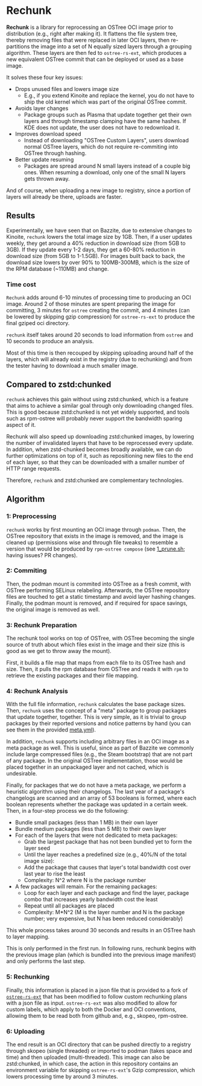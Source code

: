 # Rechunk
**Rechunk** is a library for reprocessing an OSTree OCI image prior to distribution
(e.g., right after making it).
It flattens the file system tree, thereby removing files that were replaced in
later OCI layers, then re-partitions the image into a set of N equally sized
layers through a grouping algorithm.
These layers are then fed to `ostree-rs-ext`, which produces a new equivalent
OSTree commit that can be deployed or used as a base image.

It solves these four key issues:
  - Drops unused files and lowers image size
    - E.g., if you extend Kinoite and replace the kernel, you do not have to ship
        the old kernel which was part of the original OSTree commit.
  - Avoids layer changes
    - Package groups such as Plasma that update together get their own layers
      and through timestamp clamping have the same hashes.
      If KDE does not update, the user does not have to redownload it.
  - Improves download speed
    - Instead of downloading "OSTree Custom Layers", users download normal OSTree
      layers, which do not require re-commiting into OSTree through hashing.
  - Better update resuming
    - Packages are spread around N small layers instead of a couple big ones. When 
    resuming a download, only one of the small N layers gets thrown away.

And of course, when uploading a new image to registry, since a portion of layers
will already be there, uploads are faster.

## Results
Experimentally, we have seen that on Bazzite, due to extensive changes to Kinoite,
`rechunk` lowers the total image size by 1GB.
Then, if a user updates weekly, they get around a 40% reduction in download size (from 5GB to 3GB).
If they update every 1-2 days, they get a 60-80% reduction in download size (from 5GB to 1-1.5GB).
For images built back to back, the download size lowers by over 90% to 100MB-300MB,
which is the size of the RPM database (~110MB) and change.

### Time cost
`Rechunk` adds around 6-10 minutes of processing time 
to producing an OCI image.
Around 2 of those minutes are spent preparing the
image for committing, 3 minutes for `ostree` creating
the commit, and 4 minutes (can be lowered by skipping gzip compression)
for `ostree-rs-ext` to produce the final gziped oci directory.

`rechunk` itself takes around 20 seconds to 
load information from
`ostree` and 10 seconds to produce an analysis.

Most of this time is then recouped by skipping uploading
around half of the layers, which will already exist
in the registry (due to rechunking) and from the tester having to download a 
much smaller image.

## Compared to zstd:chunked
`rechunk` achieves this gain without using zstd:chunked, which is a feature that 
aims to achieve a similar goal through only downloading changed files.
This is good because zstd:chunked is not yet widely supported, and tools such as
rpm-ostree will probably never support the bandwidth sparing aspect of it.

Rechunk will also speed up downloading zstd:chunked images, by lowering the 
number of invalidated layers that have to be reprocessed every update.
In addition, when zstd-chunked becomes broadly available, we can do further 
optimizations on top of it, such as repositioning new files to the end of each 
layer, so that they can be downloaded with a smaller number of HTTP range requests.

Therefore, `rechunk` and zstd:chunked are complementary technologies.

## Algorithm
### 1: Preprocessing
`rechunk` works by first mounting an OCI image through `podman`.
Then, the OSTree repository that exists in the image is removed, and the image
is cleaned up (permissions wise and through file tweaks) to resemble a version 
that would be produced by `rpm-ostree compose` (see [1_prune.sh](./1_prune.sh);
having issues? PR changes).

### 2: Commiting
Then, the podman mount is commited into OSTree as a fresh commit, with OSTree
performing SELinux relabeling.
Afterwards, the OSTree repository files are touched to get a static timestamp
and avoid layer hashing changes.
Finally, the podman mount is removed, and if required for space savings,
the original image is removed as well.

### 3: Rechunk Preparation
The rechunk tool works on top of OSTree, with OSTree becoming the single source
of truth about which files exist in the image and their size (this is good
as we get to throw away the mount).

First, it builds a file map that maps from each file to its OSTree hash and size.
Then, it pulls the rpm database from OSTree and reads it with `rpm` to retrieve
the existing packages and their file mapping.

### 4: Rechunk Analysis
With the full file information, `rechunk` calculates the base package sizes.
Then, `rechunk` uses the concept of a "meta" package to group packages that update
together, together.
This is very simple, as it is trivial to group packages by their reported versions
and notice patterns by hand (you can see them in the provided 
[meta.yml](./src/rechunk/meta.yml)).

In addition, `rechunk` supports including arbitrary files in an OCI image as a meta
package as well.
This is useful, since as part of Bazzite we commonly include large compressed
files (e.g., the Steam bootstrap) that are not part of any package.
In the original OSTree implementation, those would be placed together in an
unpackaged layer and not cached, which is undesirable.

Finally, for packages that we do not have a meta package, we perform a heuristic
algorithm using their changelogs.
The last year of a package's changelogs are scanned and an array of 53 booleans
is formed, where each boolean represents whether the package was updated in
a certain week.
Then, in a four-step process we do the following:
  - Bundle small packages (less than 1 MB) in their own layer
  - Bundle medium packages (less than 5 MB) to their own layer
  - For each of the layers that were not dedicated to meta packages:
    - Grab the largest package that has not been bundled yet to form the layer seed
    - Until the layer reaches a predefined size (e.g., 40%/N of the total image size):
    - Add the package that causes that layer's total bandwidth cost over last year to rise the least
    - Complexity: N^2 where N is the package number
  - A few packages will remain. For the remaining packages:
    - Loop for each layer and each package and find the layer, package combo that increases yearly bandwidth cost the least
    - Repeat until all packages are placed
    - Complexity: M*N^2 (M is the layer number and N is the package number; very expensive, but N has been reduced considerably)

This whole process takes around 30 seconds and results in an OSTree hash to layer
mapping.

This is only performed in the first run. 
In following runs, rechunk begins with the previous image plan (which is bundled
into the previous image manifest) and only performs the last step.

### 5: Rechunking
Finally, this information is placed in a json file that is provided to a fork of
[`ostree-rs-ext`](https://github.com/hhd-dev/ostree-rs-ext) that has been modified 
to follow custom rechunking plans with a json file as input.
`ostree-rs-ext` was also modified to allow for custom labels, which apply
to both the Docker and OCI conventions, allowing them to be read both from
github and, e.g., skopeo, rpm-ostree.

### 6: Uploading
The end result is an OCI directory that can be pushed directly to a registry through 
skopeo (single threaded) or imported to podman (takes space and time) and then
uploaded (multi-threaded).
This image can also be zstd:chunked, in which case, the action in this repository
contains an environment variable for skipping `ostree-rs-ext`'s Gzip compression,
which lowers processing time by around 3 minutes.